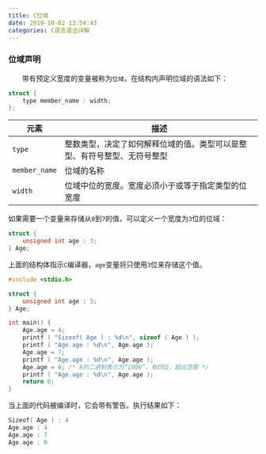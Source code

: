 ```yaml
---
title: C位域
date: 2019-10-02 13:54:43
categories: C语言语法详解
---
```

### 位域声明

&emsp;&emsp;带有预定义宽度的变量被称为`位域`，在结构内声明位域的语法如下：

``` cpp
struct {
    type member_name : width;
};
```

元素          | 描述
--------------|----
`type`        | 整数类型，决定了如何解释位域的值。类型可以是整型、有符号整型、无符号整型
`member_name` | 位域的名称
`width`       | 位域中位的宽度。宽度必须小于或等于指定类型的位宽度

如果需要一个变量来存储从`0`到`7`的值，可以定义一个宽度为`3`位的位域：

``` cpp
struct {
    unsigned int age : 3;
} Age;
```

上面的结构体指示`C`编译器，`age`变量将只使用`3`位来存储这个值。

``` cpp
#include <stdio.h>

struct {
    unsigned int age : 3;
} Age;

int main() {
    Age.age = 4;
    printf ( "Sizeof( Age ) : %d\n", sizeof ( Age ) );
    printf ( "Age.age : %d\n", Age.age );
    Age.age = 7;
    printf ( "Age.age : %d\n", Age.age );
    Age.age = 8; /* 8的二进制表示为“1000”，有四位，超出范围 */
    printf ( "Age.age : %d\n", Age.age );
    return 0;
}
```

当上面的代码被编译时，它会带有警告。执行结果如下：

``` cpp
Sizeof( Age ) : 4
Age.age : 4
Age.age : 7
Age.age : 0
```